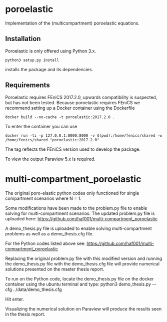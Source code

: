 # poroelastic
Implementation of the (multicompartment) poroelastic equations.

## Installation
Poroelastic is only offered using Python 3.x.
```
python3 setup.py install
```
installs the package and its dependencies.

## Requirements

Poroelastic requires FEniCS 2017.2.0, upwards compatibility is suspected, but has not been tested. Because poroelastic requires FEniCS we recommend setting up a Docker container
using the Dockerfile
```
docker build --no-cache -t poroelastic:2017.2.0 .
```
To enter the container you can use
```
docker run -ti -p 127.0.0.1:8000:8000 -v $(pwd):/home/fenics/shared -w /home/fenics/shared "poroelastic:2017.2.0"
```
The tag reflects the FEniCS version used to develop the package.

To view the output Paraview 5.x is required.

# multi-compartment_poroelastic
The original poro-elastic python codes only functioned for single compartment scenarios where N = 1.

Some modifications have been made to the problem.py file to enable solving for multi-compartment scenarios. The updated problem.py file is uploaded here: https://github.com/haf001/multi-compartment_poroelastic

A demo_thesis.py file is uploaded to enable solving multi-compartment problems as well as a demo_thesis.cfg file.

For the Python codes listed above see: https://github.com/haf001/multi-compartment_poroelastic 

Replacing the original problem.py file with this modified version and running the demo_thesis.py file with the demo_thesis.cfg file will provide numerical solutions presented on the master thesis report.

To run on the Python code, locate the demo_thesis.py file on the docker container using the ubuntu terminal and type: python3 demo_thesis.py --cfg ../data/demo_thesis.cfg

Hit enter.

Visualizing the numerical solution on Paraview will produce the results seen in the thesis report.
